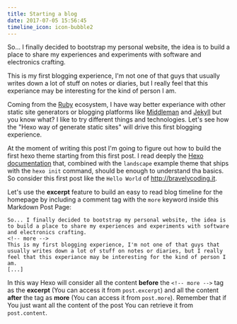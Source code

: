 ```yaml
---
title: Starting a blog
date: 2017-07-05 15:56:45
timeline_icon: icon-bubble2
---
```

So... I finally decided to bootstrap my personal website, the idea is to build a place to share my experiences and experiments with software and electronics crafting.
<!-- more -->
This is my first blogging experience, I'm not one of that guys that usually writes down a lot of stuff on notes or diaries, but I really feel that this experiance may be interesting for the kind of person I am.

Coming from the [Ruby](https://www.ruby-lang.org/it/) ecosystem, I have way better experiance with other static site generators or blogging platforms like [Middleman](https://middlemanapp.com) and [Jekyll](https://jekyllrb.com/) but you know what? I like to try different things and technologies. Let's see how the "Hexo way of generate static sites" will drive this first blogging experience.

At the moment of writing this post I'm going to figure out how to build the first hexo theme starting from this first post. I read deeply the [Hexo documentation](https://hexo.io/docs/) that, combined with the `landscape` example theme that ships with the `hexo init` command, should be enough to understand tha basics. So consider this first post like the `Hello World` of http://bravelycoding.it.

Let's use the **excerpt** feature to build an easy to read blog timeline for the homepage by including a comment tag with the `more` keyword inside this Markdown Post Page:

```
So... I finally decided to bootstrap my personal website, the idea is to build a place to share my experiences and experiments with software and electronics crafting.
<!-- more -->
This is my first blogging experience, I'm not one of that guys that usually writes down a lot of stuff on notes or diaries, but I really feel that this experiance may be interesting for the kind of person I am.
[...]
```

In this way Hexo will consider all the content **before** the `<!-- more -->` tag as the **excerpt** (You can access it from `post.excerpt`) and all the content **after** the tag as **more** (You can access it from `post.more`). Remember that if You just want all the content of the post You can retrieve it from `post.content`.
